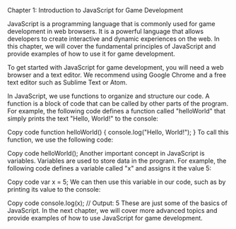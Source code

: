 Chapter 1: Introduction to JavaScript for Game Development

JavaScript is a programming language that is commonly used for game development in web browsers. It is a powerful language that allows developers to create interactive and dynamic experiences on the web. In this chapter, we will cover the fundamental principles of JavaScript and provide examples of how to use it for game development.

To get started with JavaScript for game development, you will need a web browser and a text editor. We recommend using Google Chrome and a free text editor such as Sublime Text or Atom.

In JavaScript, we use functions to organize and structure our code. A function is a block of code that can be called by other parts of the program. For example, the following code defines a function called "helloWorld" that simply prints the text "Hello, World!" to the console:

Copy code
function helloWorld() {
  console.log("Hello, World!");
}
To call this function, we use the following code:

Copy code
helloWorld();
Another important concept in JavaScript is variables. Variables are used to store data in the program. For example, the following code defines a variable called "x" and assigns it the value 5:

Copy code
var x = 5;
We can then use this variable in our code, such as by printing its value to the console:

Copy code
console.log(x); // Output: 5
These are just some of the basics of JavaScript. In the next chapter, we will cover more advanced topics and provide examples of how to use JavaScript for game development.


